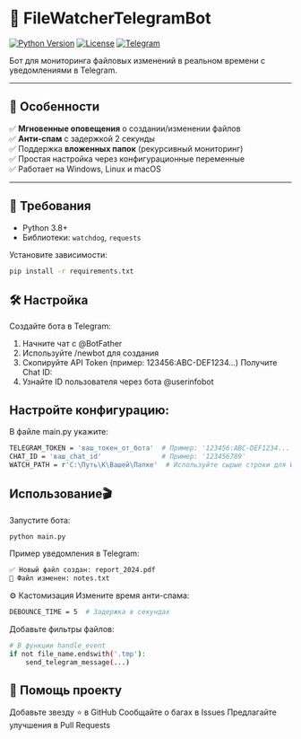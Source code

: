 # 🤖 FileWatcherTelegramBot

[![Python Version](https://img.shields.io/badge/Python-3.8%2B-blue)](https://www.python.org/)
[![License](https://img.shields.io/badge/License-MIT-green)](#license)
[![Telegram](https://img.shields.io/badge/Telegram-Bot-red)](https://core.telegram.org/bots)

Бот для мониторинга файловых изменений в реальном времени с уведомлениями в Telegram.

---

## 🚀 Особенности
✅ **Мгновенные оповещения** о создании/изменении файлов  
✅ **Анти-спам** с задержкой 2 секунды  
✅ Поддержка **вложенных папок** (рекурсивный мониторинг)  
✅ Простая настройка через конфигурационные переменные  
✅ Работает на Windows, Linux и macOS

---

## 📝 Требования
- Python 3.8+
- Библиотеки: `watchdog`, `requests`

Установите зависимости:
```bash
pip install -r requirements.txt
```

## 🛠 Настройка
Создайте бота в Telegram:
1. Начните чат с @BotFather
2. Используйте /newbot для создания
3. Скопируйте API Token (пример: 123456:ABC-DEF1234...)
Получите Chat ID:
1. Узнайте ID пользователя через бота @userinfobot
## Настройте конфигурацию:
В файле main.py укажите:
```bash
TELEGRAM_TOKEN = 'ваш_токен_от_бота'  # Пример: '123456:ABC-DEF1234...'
CHAT_ID = 'ваш_chat_id'               # Пример: '123456789'
WATCH_PATH = r'C:\Путь\К\Вашей\Папке'  # Используйте сырые строки для Windows\ Может быть и шара напривер: \\Test-fs-01\
```
## Использование🎬
Запустите бота:
```bash
python main.py
```
Пример уведомления в Telegram:
```bash
✅ Новый файл создан: report_2024.pdf
🔄 Файл изменен: notes.txt
```

⚙️ Кастомизация
Измените время анти-спама:
```bash
DEBOUNCE_TIME = 5  # Задержка в секундах
```
Добавьте фильтры файлов:
```bash
# В функции handle_event
if not file_name.endswith('.tmp'):
    send_telegram_message(...)
```
## 🤝 Помощь проекту
Добавьте звезду ⭐️ в GitHub
Сообщайте о багах в Issues
Предлагайте улучшения в Pull Requests
